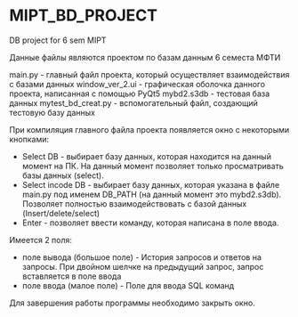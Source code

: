 # MIPT_BD_PROJECT

DB project for 6 sem MIPT


Данные файлы являются проектом по базам данным 6 семеста МФТИ

main.py - главный файл проекта, который осуществляет взаимодействия с базами данных
window_ver_2.ui - графическая оболочка данного проекта, написанная с помощью PyQt5
mybd2.s3db - тестовая база данных
mytest_bd_creat.py - вспомогательный файл, создающий тестовую базу данных

При компиляция главного файла проекта появляется окно с некоторыми кнопками:
  - Select DB - выбирает базу данных, которая находится на данный момент на ПК. На данный момент позволяет только просматривать базы данных (select).
  - Select incode DB - выбирает базу данных, которая указана в файле main.py под именем DB_PATH (на данный момент это mybd2.s3db). Позволяет полностью взаимодействовать с базой данных (Insert/delete/select)
  - Enter - позволяет ввести команду, которая написана в поле ввода.
  
 Имеется 2 поля: 
  - поле вывода (большое поле) - История запросов и ответов на запросы. При двойном шелчке на предыдущий запрос, запрос вставляется в поле ввода
  - поле ввода (малое поле) - Поле для ввода SQL команд
  
 Для завершения работы программы необходимо закрыть окно. 
